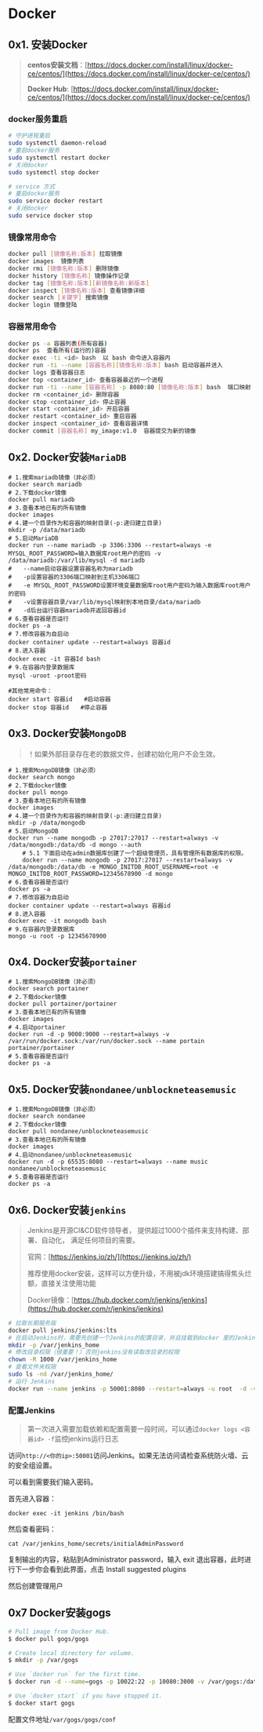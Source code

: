 # Docker

## 0x1. 安装Docker

> **centos安装文档**：[https://docs.docker.com/install/linux/docker-ce/centos/](https://docs.docker.com/install/linux/docker-ce/centos/)
>
> **Docker Hub**: [https://docs.docker.com/install/linux/docker-ce/centos/](https://docs.docker.com/install/linux/docker-ce/centos/)

### docker服务重启

```bash
# 守护进程重启
sudo systemctl daemon-reload
# 重启docker服务
sudo systemctl restart docker
# 关闭docker
sudo systemctl stop docker

# service 方式
# 重启docker服务
sudo service docker restart
# 关闭docker
sudo service docker stop
```



### 镜像常用命令

```bash
docker pull [镜像名称:版本] 拉取镜像
docker images  镜像列表
docker rmi [镜像名称:版本] 删除镜像
docker history [镜像名称] 镜像操作记录
docker tag [镜像名称:版本][新镜像名称:新版本]
docker inspect [镜像名称:版本] 查看镜像详细
docker search [关键字] 搜索镜像
docker login 镜像登陆
```

#### 

### 容器常用命令

```bash
docker ps -a 容器列表(所有容器)
docker ps  查看所有(运行的)容器
docker exec -ti <id> bash  以 bash 命令进入容器内
docker run -ti --name [容器名称][镜像名称:版本] bash 启动容器并进入
docker logs 查看容器日志
docker top <container_id> 查看容器最近的一个进程
docker run -ti --name [容器名称] -p 8080:80 [镜像名称:版本] bash  端口映射
docker rm <container_id> 删除容器
docker stop <container_id> 停止容器
docker start <container_id> 开启容器
docker restart <container_id> 重启容器
docker inspect <container_id> 查看容器详情
docker commit [容器名称] my_image:v1.0  容器提交为新的镜像	
```



## 0x2. Docker安装`MariaDB`

```shell
# 1.搜索mariadb镜像（非必须）
docker search mariadb
# 2.下载docker镜像
docker pull mariadb
# 3.查看本地已有的所有镜像
docker images
# 4.建一个目录作为和容器的映射目录(-p:递归建立目录)
mkdir -p /data/mariadb
# 5.启动MariaDB
docker run --name mariadb -p 3306:3306 --restart=always -e MYSQL_ROOT_PASSWORD=输入数据库root用户的密码 -v /data/mariadb:/var/lib/mysql -d mariadb
#　　--name启动容器设置容器名称为mariadb
#　　-p设置容器的3306端口映射到主机3306端口
#　　-e MYSQL_ROOT_PASSWORD设置环境变量数据库root用户密码为输入数据库root用户的密码
#　　-v设置容器目录/var/lib/mysql映射到本地目录/data/mariadb
#　　-d后台运行容器mariadb并返回容器id
# 6.查看容器是否运行
docker ps -a 
# 7.修改容器为自启动
docker container update --restart=always 容器id
# 8.进入容器
docker exec -it 容器Id bash
# 9.在容器内登录数据库
mysql -uroot -proot密码

#其他常用命令：
docker start 容器id　　#启动容器
docker stop 容器id　　#停止容器
```



## 0x3. Docker安装`MongoDB`

> ！如果外部目录存在老的数据文件，创建初始化用户不会生效。

```shell
# 1.搜索MongoDB镜像（非必须）
docker search mongo
# 2.下载docker镜像
docker pull mongo
# 3.查看本地已有的所有镜像
docker images
# 4.建一个目录作为和容器的映射目录(-p:递归建立目录)
mkdir -p /data/mongodb
# 5.启动MongoDB
docker run --name mongodb -p 27017:27017 --restart=always -v /data/mongodb:/data/db -d mongo --auth
    # 5.1 下面启动在admin数据库创建了一个超级管理员，具有管理所有数据库的权限。
    docker run --name mongodb -p 27017:27017 --restart=always -v /data/mongodb:/data/db -e MONGO_INITDB_ROOT_USERNAME=root -e MONGO_INITDB_ROOT_PASSWORD=12345678900 -d mongo
# 6.查看容器是否运行
docker ps -a 
# 7.修改容器为自启动
docker container update --restart=always 容器id
# 8.进入容器
docker exec -it mongodb bash
# 9.在容器内登录数据库
mongo -u root -p 12345678900
```



## 0x4. Docker安装`portainer`

```shell
# 1.搜索MongoDB镜像（非必须）
docker search portainer
# 2.下载docker镜像
docker pull portainer/portainer
# 3.查看本地已有的所有镜像
docker images
# 4.启动portainer
docker run -d -p 9000:9000 --restart=always -v /var/run/docker.sock:/var/run/docker.sock --name portain portainer/portainer
# 5.查看容器是否运行
docker ps -a 
```



## 0x5. Docker安装`nondanee/unblockneteasemusic`

```shell
# 1.搜索MongoDB镜像（非必须）
docker search nondanee
# 2.下载docker镜像
docker pull nondanee/unblockneteasemusic
# 3.查看本地已有的所有镜像
docker images
# 4.启动nondanee/unblockneteasemusic
docker run -d -p 65535:8080 --restart=always --name music nondanee/unblockneteasemusic
# 5.查看容器是否运行
docker ps -a 
```



## 0x6. Docker安装`jenkins`

> Jenkins是开源CI&CD软件领导者， 提供超过1000个插件来支持构建、部署、自动化， 满足任何项目的需要。
>
> 官网：[https://jenkins.io/zh/](https://jenkins.io/zh/)
>
> 推荐使用docker安装，这样可以方便升级，不用被jdk环境搭建搞得焦头烂额，直接关注使用功能
>
> Docker镜像：[https://hub.docker.com/r/jenkins/jenkins](https://hub.docker.com/r/jenkins/jenkins)

```bash
# 拉取长期服务版
docker pull jenkins/jenkins:lts
# 在启动Jenkins时，需要先创建一个Jenkins的配置目录，并且挂载到docker 里的Jenkins目录下
mkdir -p /var/jenkins_home
# 修改目录权限（很重要！）否则jenkins没有读取改目录的权限
chown -R 1000 /var/jenkins_home
# 查看文件夹权限
sudo ls -nd /var/jenkins_home/
# 运行 Jenkins
docker run --name jenkins -p 50001:8080 --restart=always -u root  -d -v /var/run/docker.sock:/var/run/docker.sock -v /var/jenkins_home:/var/jenkins_home -e JENKINS_UC="	https://updates.jenkins-zh.cn" -e JENKINS_UC_DOWNLOAD="https://mirrors.tuna.tsinghua.edu.cn/jenkins" -e JAVA_OPTS=-Duser.timezone=Asia/Shanghai -v $(which git):/usr/bin/git jenkins/jenkins:lts
```

### 配置Jenkins

> 第一次进入需要加载依赖和配置需要一段时间，可以通过`docker logs <容器id> -f`监控jenkins运行日志

访问`http://<你的ip>:50001`访问Jenkins。如果无法访问请检查系统防火墙、云的安全组设置。

可以看到需要我们输入密码。

首先进入容器：

```shell
docker exec -it jenkins /bin/bash
```

然后查看密码：

```shell
cat /var/jenkins_home/secrets/initialAdminPassword
```

复制输出的内容，粘贴到Administrator password，输入 exit 退出容器，此时进行下一步你会看到此界面，点击 Install suggested plugins



然后创建管理用户



## 0x7 Docker安装gogs

```bash
# Pull image from Docker Hub.
$ docker pull gogs/gogs

# Create local directory for volume.
$ mkdir -p /var/gogs

# Use `docker run` for the first time.
$ docker run -d --name=gogs -p 10022:22 -p 10080:3000 -v /var/gogs:/data gogs/gogs

# Use `docker start` if you have stopped it.
$ docker start gogs
```

配置文件地址`/var/gogs/gogs/conf`

